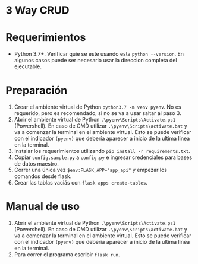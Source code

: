 # 3 Way CRUD

# Requerimientos
- Python 3.7+. Verificar quie se este usando esta `python --version`. En algunos casos puede ser necesario usar la direccion completa del ejecutable.

# Preparación
1. Crear el ambiente virtual de Python `python3.7 -m venv pyenv`. No es requerido, pero es recomendado, si no se va a usar saltar al paso 3.
2. Abrir el ambiente virtual de Python `.\pyenv\Scripts\Activate.ps1` (Powershell). En caso de CMD utilizar `.\pyenv\Scripts\activate.bat` y va a comenzar la terminal en el ambiente virtual. Esto se puede verificar con el indicador `(pyenv)` que debería aparecer a inicio de la ultima linea en la terminal.
3. Instalar los requerimientos utilizando `pip install -r requirements.txt`.
4. Copiar `config.sample.py` a `config.py` e ingresar credenciales para bases de datos maestro.
5. Correr una única vez `$env:FLASK_APP="app_api"` y empezar los comandos desde flask.
6. Crear las tablas vaciás con `flask apps create-tables`.

# Manual de uso
1. Abrir el ambiente virtual de Python `.\pyenv\Scripts\Activate.ps1` (Powershell). En caso de CMD utilizar `.\pyenv\Scripts\activate.bat` y va a comenzar la terminal en el ambiente virtual. Esto se puede verificar con el indicador `(pyenv)` que deberia aparecer a inicio de la ultima linea en la terminal.
2. Para correr el programa escribir `flask run`.

